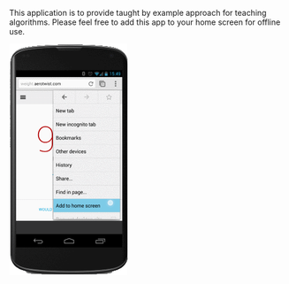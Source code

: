 

This application is to provide taught by example approach for teaching algorithms. Please feel free to add this app to your
home screen for offline use.


![alt text](assets/images/home_add.png "Add to your home screen")
